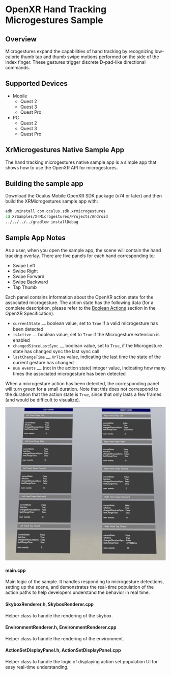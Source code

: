 # OpenXR Hand Tracking Microgestures Sample

## Overview

Microgestures expand the capabilities of hand tracking by recognizing low-calorie thumb tap and thumb swipe motions performed on the side of the index finger. These gestures trigger discrete D-pad-like directional commands.

## Supported Devices
* Mobile
    * Quest 2
    * Quest 3
    * Quest Pro
* PC
    * Quest 2
    * Quest 3
    * Quest Pro

## XrMicrogestures Native Sample App

The hand tracking microgestures native sample app is a simple app that shows how to use the OpenXR API for microgestures.

## Building the sample app

Download the Oculus Mobile OpenXR SDK package (v74 or later) and then build the XRMicrogestures sample app with:
```bash
adb uninstall com.oculus.sdk.xrmicrogestures
cd XrSamples/XrMicrogestures/Projects/Android
../../../../gradlew installDebug
```

## Sample App Notes

As a user, when you open the sample app, the scene will contain the hand tracking overlay. There are five panels for each hand corresponding to:
* Swipe Left
* Swipe Right
* Swipe Forward
* Swipe Backward
* Tap Thumb

Each panel contains information about the OpenXR action state for the associated microgesture. The action state has the following data (for a complete description, please refer to the [Boolean Actions](https://registry.khronos.org/OpenXR/specs/1.0/html/xrspec.html#_boolean_actions) section in the OpenXR Specification).
* `currentState` ⎼ boolean value, set to `True` if a valid microgesture has been detected
* `isActive` ⎼ boolean value, set to `True` if the Microgesture extension is enabled
* `changedSinceLastSync` ⎼ boolean value, set to `True`, if the Microgesture state has changed sync the last sync call
* `lastChangeTime` ⎼ `XrTime` value, indicating the last time the state of the current gesture has changed
* `num events` ⎼ (not in the action state) integer value, indicating how many times the associated microgesture has been detected

When a microgesture action has been detected, the corresponding panel will turn green for a small duration. Note that this does not correspond to the duration that the action state is `True`, since that only lasts a few frames (and would be difficult to visualize).

![Using the XrMicrogestures Native Sample App](./images/openxr-hand-tracking-microgestures-native.png)

#### main.cpp
Main logic of the sample. It handles responding to microgesture detections, setting up the scene, and demonstrates the real-time population of the action paths to help developers understand the behavior in real time.

#### SkyboxRenderer.h, SkyboxRenderer.cpp
Helper class to handle the rendering of the skybox.

#### EnvironmentRenderer.h, EnvironmentRenderer.cpp
Helper class to handle the rendering of the environment.

#### ActionSetDisplayPanel.h, ActionSetDisplayPanel.cpp
Helper class to handle the logic of displaying action set population UI for easy real-time understanding.
